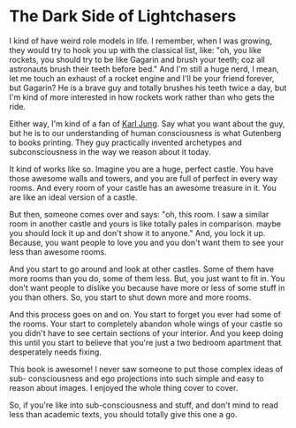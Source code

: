 # The Dark Side of Lightchasers

I kind of have weird role models in life. I remember, when I was growing, they
would try to hook you up with the classical list, like: "oh, you like rockets,
you should try to be like Gagarin and brush your teeth; coz all astronauts brush
their teeth before bed." And I'm still a huge nerd, I mean, let me touch an
exhaust of a rocket engine and I'll be your friend forever, but Gagarin? He is
a brave guy and totally brushes his teeth twice a day, but I'm kind of more
interested in how rockets work rather than who gets the ride.

Either way, I'm kind of a fan of [Karl Jung](https://en.wikipedia.org/wiki/Carl_Jung).
Say what you want about the guy, but he is to our understanding of human
consciousness is what Gutenberg to books printing. They guy practically invented
archetypes and subconsciousness in the way we reason about it today.

It kind of works like so. Imagine you are a huge, perfect castle. You have those
awesome walls and towers, and you are full of perfect in every way rooms. And
every room of your castle has an awesome treasure in it. You are like an ideal
version of a castle.

But then, someone comes over and says: "oh, this room. I saw a similar room in
another castle and yours is like totally pales in comparison. maybe you should
lock it up and don't show it to anyone." And, you lock it up. Because, you want
people to love you and you don't want them to see your less than awesome rooms.

And you start to go around and look at other castles. Some of them have more
rooms than you do, some of them less. But, you just want to fit in. You don't
want people to dislike you because have more or less of some stuff in you than
others. So, you start to shut down more and more rooms.

And this process goes on and on. You start to forget you ever had some of the
rooms. Your start to completely abandon whole wings of your castle so you didn't
have to see certain sections of your interior. And you keep doing this until
you start to believe that you're just a two bedroom apartment that desperately
needs fixing.

This book is awesome! I never saw someone to put those complex ideas of sub-
consciousness and ego projections into such simple and easy to reason about
images. I enjoyed the whole thing cover to cover.

So, if you're like into sub-consciousness and stuff, and don't mind to read
less than academic texts, you should totally give this one a go.
